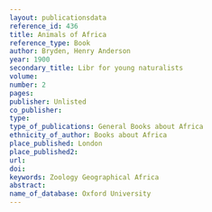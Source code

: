 ```yaml
---
layout: publicationsdata 
reference_id: 436
title: Animals of Africa
reference_type: Book
author: Bryden, Henry Anderson
year: 1900
secondary_title: Libr for young naturalists
volume: 
number: 2
pages: 
publisher: Unlisted
co_publisher: 
type: 
type_of_publications: General Books about Africa
ethnicity_of_author: Books about Africa
place_published: London
place_published2: 
url: 
doi: 
keywords: Zoology Geographical Africa
abstract: 
name_of_database: Oxford University
---
```

